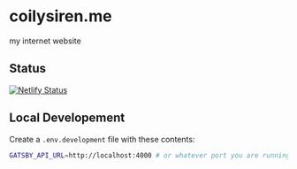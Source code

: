 # coilysiren.me

my internet website

## Status

[![Netlify Status](https://api.netlify.com/api/v1/badges/b6cfcd3d-e5e6-4893-86da-2a218fa8587f/deploy-status)](https://app.netlify.com/sites/coilysiren-dot-me/deploys)

## Local Developement

Create a `.env.development` file with these contents:

```bash
GATSBY_API_URL=http://localhost:4000 # or whatever port you are running the API on
```
